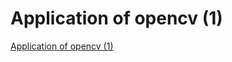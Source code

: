 # Application of opencv (1)
[Application of opencv (1)](https://aiwithcloud.com/2022/09/19/application_of_opencv_1/)